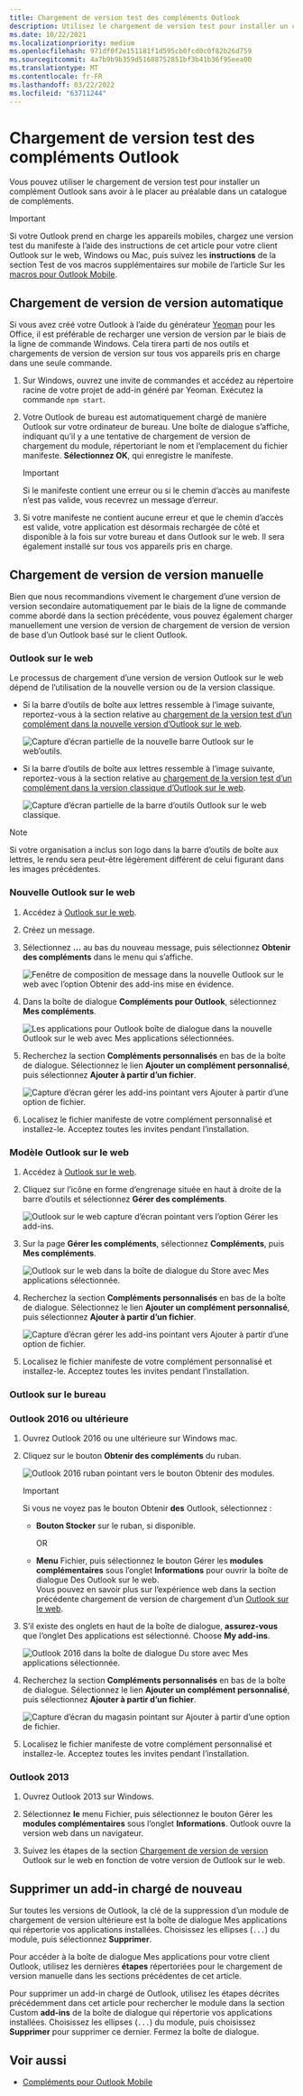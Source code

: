 ```yaml
---
title: Chargement de version test des compléments Outlook
description: Utilisez le chargement de version test pour installer un complément Outlook sans avoir à le placer au préalable dans un catalogue de compléments.
ms.date: 10/22/2021
ms.localizationpriority: medium
ms.openlocfilehash: 971df0f2e151181f1d595cb0fcd0c0f82b26d759
ms.sourcegitcommit: 4a7b9b9b359d51688752851bf3b41b36f95eea00
ms.translationtype: MT
ms.contentlocale: fr-FR
ms.lasthandoff: 03/22/2022
ms.locfileid: "63711244"
---
```

# <a name="sideload-outlook-add-ins-for-testing"></a>Chargement de version test des compléments Outlook

Vous pouvez utiliser le chargement de version test pour installer un complément Outlook sans avoir à le placer au préalable dans un catalogue de compléments.

> [!IMPORTANT]
> Si votre Outlook prend en charge les appareils mobiles, chargez une version test du manifeste à l’aide des instructions de cet article pour votre client Outlook sur le web, Windows ou Mac, puis suivez les **instructions** de la section Test de vos macros supplémentaires sur mobile de l’article Sur les [macros pour Outlook Mobile](outlook-mobile-addins.md#testing-your-add-ins-on-mobile).

## <a name="sideload-automatically"></a>Chargement de version de version automatique

Si vous avez créé votre Outlook à l’aide du générateur [Yeoman](../develop/yeoman-generator-overview.md) pour les Office, il est préférable de recharger une version de version par le biais de la ligne de commande Windows. Cela tirera parti de nos outils et chargements de version de version sur tous vos appareils pris en charge dans une seule commande.

1. Sur Windows, ouvrez une invite de commandes et accédez au répertoire racine de votre projet de add-in généré par Yeoman. Exécutez la commande `npm start`.

1. Votre Outlook de bureau est automatiquement chargé de manière Outlook sur votre ordinateur de bureau. Une boîte de dialogue s’affiche, indiquant qu’il y a une tentative de chargement de version de chargement du module, répertoriant le nom et l’emplacement du fichier manifeste. **Sélectionnez OK**, qui enregistre le manifeste.

    > [!IMPORTANT]
    > Si le manifeste contient une erreur ou si le chemin d’accès au manifeste n’est pas valide, vous recevrez un message d’erreur.

1. Si votre manifeste ne contient aucune erreur et que le chemin d’accès est valide, votre application est désormais rechargée de côté et disponible à la fois sur votre bureau et dans Outlook sur le web. Il sera également installé sur tous vos appareils pris en charge.

## <a name="sideload-manually"></a>Chargement de version de version manuelle

Bien que nous recommandions vivement le chargement d’une version de version secondaire automatiquement par le biais de la ligne de commande comme abordé dans la section précédente, vous pouvez également charger manuellement une version de version de chargement de version de version de base d’un Outlook basé sur le client Outlook.

### <a name="outlook-on-the-web"></a>Outlook sur le web

Le processus de chargement d’une version de version Outlook sur le web dépend de l’utilisation de la nouvelle version ou de la version classique.

- Si la barre d’outils de boîte aux lettres ressemble à l’image suivante, reportez-vous à la section relative au [chargement de la version test d’un complément dans la nouvelle version d’Outlook sur le web](#new-outlook-on-the-web).

    ![Capture d’écran partielle de la nouvelle barre Outlook sur le web’outils.](../images/outlook-on-the-web-new-toolbar.png)

- Si la barre d’outils de boîte aux lettres ressemble à l’image suivante, reportez-vous à la section relative au [chargement de la version test d’un complément dans la version classique d’Outlook sur le web](#classic-outlook-on-the-web).

    ![Capture d’écran partielle de la barre d’outils Outlook sur le web classique.](../images/outlook-on-the-web-classic-toolbar.png)

> [!NOTE]
> Si votre organisation a inclus son logo dans la barre d’outils de boîte aux lettres, le rendu sera peut-être légèrement différent de celui figurant dans les images précédentes.

### <a name="new-outlook-on-the-web"></a>Nouvelle Outlook sur le web

1. Accédez à [Outlook sur le web](https://outlook.office.com).

1. Créez un message.

1. Sélectionnez **...** au bas du nouveau message, puis sélectionnez **Obtenir des compléments** dans le menu qui s’affiche.

    ![Fenêtre de composition de message dans la nouvelle Outlook sur le web avec l’option Obtenir des add-ins mise en évidence.](../images/outlook-on-the-web-new-get-add-ins.png)

1. Dans la boîte de dialogue **Compléments pour Outlook**, sélectionnez **Mes compléments**.

    ![Les applications pour Outlook boîte de dialogue dans la nouvelle Outlook sur le web avec Mes applications sélectionnées.](../images/outlook-on-the-web-new-my-add-ins.png)

1. Recherchez la section **Compléments personnalisés** en bas de la boîte de dialogue. Sélectionnez le lien **Ajouter un complément personnalisé**, puis sélectionnez **Ajouter à partir d’un fichier**.

    ![Capture d’écran gérer les add-ins pointant vers Ajouter à partir d’une option de fichier.](../images/outlook-sideload-desktop-add-from-file.png)

1. Localisez le fichier manifeste de votre complément personnalisé et installez-le. Acceptez toutes les invites pendant l’installation.

### <a name="classic-outlook-on-the-web"></a>Modèle Outlook sur le web

1. Accédez à [Outlook sur le web](https://outlook.office.com).

1. Cliquez sur l’icône en forme d’engrenage située en haut à droite de la barre d’outils et sélectionnez **Gérer des compléments**.

    ![Outlook sur le web capture d’écran pointant vers l’option Gérer les add-ins.](../images/outlook-sideload-web-manage-integrations.png)

1. Sur la page **Gérer les compléments**, sélectionnez **Compléments**, puis **Mes compléments**.

    ![Outlook sur le web dans la boîte de dialogue du Store avec Mes applications sélectionnée.](../images/outlook-sideload-store-select-add-ins.png)

1. Recherchez la section **Compléments personnalisés** en bas de la boîte de dialogue. Sélectionnez le lien **Ajouter un complément personnalisé**, puis sélectionnez **Ajouter à partir d’un fichier**.

    ![Capture d’écran gérer les add-ins pointant vers Ajouter à partir d’une option de fichier.](../images/outlook-sideload-desktop-add-from-file.png)

1. Localisez le fichier manifeste de votre complément personnalisé et installez-le. Acceptez toutes les invites pendant l’installation.

### <a name="outlook-on-the-desktop"></a>Outlook sur le bureau

### <a name="outlook-2016-or-later"></a>Outlook 2016 ou ultérieure

1. Ouvrez Outlook 2016 ou une ultérieure sur Windows mac.

1. Cliquez sur le bouton **Obtenir des compléments** du ruban.

    ![Outlook 2016 ruban pointant vers le bouton Obtenir des modules.](../images/outlook-sideload-desktop-store.png)

    > [!IMPORTANT]
    > Si vous ne voyez pas le bouton Obtenir **des** Outlook, sélectionnez :
    >
    > - **Bouton Stocker** sur le ruban, si disponible.
    >
    >   OR
    >
    > - **Menu** Fichier, puis sélectionnez le bouton Gérer les **modules complémentaires** sous l’onglet **Informations** pour ouvrir la boîte de dialogue Des Outlook sur le web.<br>Vous pouvez en savoir plus sur l’expérience web dans la section précédente chargement de version de chargement d’un [Outlook sur le web](#outlook-on-the-web).

1. S’il existe des onglets en haut de la boîte de dialogue, **assurez-vous** que l’onglet Des applications est sélectionné. Choose **My add-ins**.

    ![Outlook 2016 dans la boîte de dialogue Du store avec Mes applications sélectionnée.](../images/outlook-sideload-store-select-add-ins.png)

1. Recherchez la section **Compléments personnalisés** en bas de la boîte de dialogue. Sélectionnez le lien **Ajouter un complément personnalisé**, puis sélectionnez **Ajouter à partir d’un fichier**.

    ![Capture d’écran du magasin pointant sur Ajouter à partir d’une option de fichier.](../images/outlook-sideload-desktop-add-from-file.png)

1. Localisez le fichier manifeste de votre complément personnalisé et installez-le. Acceptez toutes les invites pendant l’installation.

### <a name="outlook-2013"></a>Outlook 2013

1. Ouvrez Outlook 2013 sur Windows.

1. Sélectionnez **le** menu Fichier, puis sélectionnez le bouton Gérer les **modules complémentaires** sous l’onglet **Informations**. Outlook ouvre la version web dans un navigateur.

1. Suivez les étapes de la section [Chargement de version de version](#outlook-on-the-web) Outlook sur le web en fonction de votre version de Outlook sur le web.

## <a name="remove-a-sideloaded-add-in"></a>Supprimer un add-in chargé de nouveau

Sur toutes les versions de Outlook, la clé de la suppression d’un module de chargement de version ultérieure est  la boîte de dialogue Mes applications qui répertorie vos applications installées. Choisissez les ellipses (`...`) du module, puis sélectionnez **Supprimer**.

Pour accéder à la boîte de dialogue Mes applications pour votre client Outlook, utilisez les dernières **étapes** répertoriées pour le chargement de version [](#sideload-manually) manuelle dans les sections précédentes de cet article.

Pour supprimer un add-in chargé de Outlook, utilisez les étapes décrites précédemment dans cet article pour rechercher le module dans la section Custom **add-ins** de la boîte de dialogue qui répertorie vos applications installées. Choisissez les ellipses (`...`) du module, puis choisissez **Supprimer** pour supprimer ce dernier. Fermez la boîte de dialogue.

## <a name="see-also"></a>Voir aussi

- [Compléments pour Outlook Mobile](outlook-mobile-addins.md)